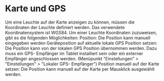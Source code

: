# Karte und GPS

Um eine Leuchte auf der Karte anzeigen zu können, müssen die Koordinaten der Leuchte definiert werden. Das verwendete Koordinatensystem ist WGS84.
Um einer Leuchte Koordinaten zuzuweisen, gibt es die folgenden Möglichkeiten:
Position:
Die Position kann manuell eingegeben werden
Geräteposition auf aktuelle lokale GPS Position setzen:
Die Position kann von der lokalen GPS Position übernommen werden. Dazu muss ein GPS- Empfänger im Tablet installiert sein oder ein externer Empfänger angeschlossen werden. (Menüpunkt "Einstellungen" > "Einstellungen" > "Lokaler GPS- Empfänger")
Position manuell auf der Karte setzen:
Die Position kann manuell auf der Karte per Mausklick ausgewählt werden.
